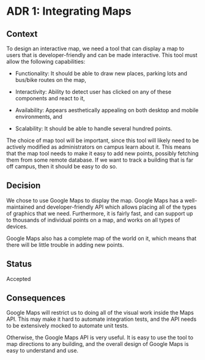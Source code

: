 # ADR 1: Integrating Maps

## Context

To design an interactive map, we need a tool that can display a map to users that is developer-friendly and can be made interactive. This tool must allow the following capabilities:

* Functionality: It should be able to draw new places, parking lots and bus/bike routes on the map,

* Interactivity: Ability to detect user has clicked on any of these components and react to it,

* Availability: Appears aesthetically appealing on both desktop and mobile environments, and

* Scalability: It should be able to handle several hundred points.

The choice of map tool will be important, since this tool will likely need to be actively modified as administrators on campus learn about it. This means that the map tool needs to make it easy to add new points, possibly fetching them from some remote database. If we want to track a building that is far off campus, then it should be easy to do so.

## Decision

We chose to use Google Maps to display the map. Google Maps has a well-maintained and developer-friendly API which allows placing all of the types of graphics that we need. Furthermore, it is fairly fast, and can support up to thousands of individual points on a map, and works on all types of devices.

Google Maps also has a complete map of the world on it, which means that there will be little trouble in adding new points. 

## Status

Accepted

## Consequences

Google Maps will restrict us to doing all of the visual work inside the Maps API. This may make it hard to automate integration tests, and the API needs to be extensively mocked to automate unit tests.

Otherwise, the Google Maps API is very useful. It is easy to use the tool to map directions to any building, and the overall design of Google Maps is easy to understand and use.
